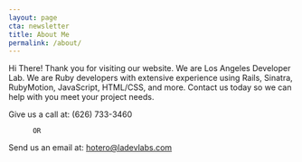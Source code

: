 ```yaml
---
layout: page
cta: newsletter
title: About Me
permalink: /about/
---
```


Hi There! Thank you for visiting our website. We are Los Angeles Developer Lab. We are Ruby developers with extensive experience using Rails, Sinatra, RubyMotion, JavaScript, HTML/CSS, and more. Contact us today so we can help with you meet your project needs.

Give us a call at: (626) 733-3460
          
          OR
                                              
Send us an email at: [hotero@ladevlabs.com](mailto:hotero@ladevlabs.com)
      
        

